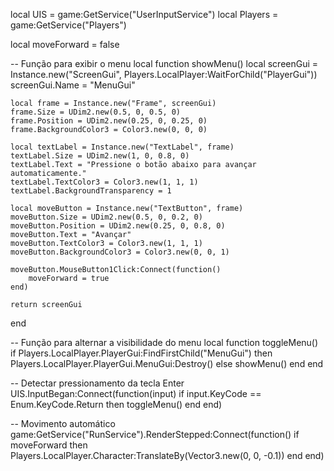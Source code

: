 local UIS = game:GetService("UserInputService")
local Players = game:GetService("Players")

local moveForward = false

-- Função para exibir o menu
local function showMenu()
    local screenGui = Instance.new("ScreenGui", Players.LocalPlayer:WaitForChild("PlayerGui"))
    screenGui.Name = "MenuGui"
    
    local frame = Instance.new("Frame", screenGui)
    frame.Size = UDim2.new(0.5, 0, 0.5, 0)
    frame.Position = UDim2.new(0.25, 0, 0.25, 0)
    frame.BackgroundColor3 = Color3.new(0, 0, 0)

    local textLabel = Instance.new("TextLabel", frame)
    textLabel.Size = UDim2.new(1, 0, 0.8, 0)
    textLabel.Text = "Pressione o botão abaixo para avançar automaticamente."
    textLabel.TextColor3 = Color3.new(1, 1, 1)
    textLabel.BackgroundTransparency = 1

    local moveButton = Instance.new("TextButton", frame)
    moveButton.Size = UDim2.new(0.5, 0, 0.2, 0)
    moveButton.Position = UDim2.new(0.25, 0, 0.8, 0)
    moveButton.Text = "Avançar"
    moveButton.TextColor3 = Color3.new(1, 1, 1)
    moveButton.BackgroundColor3 = Color3.new(0, 0, 1)

    moveButton.MouseButton1Click:Connect(function()
        moveForward = true
    end)

    return screenGui
end

-- Função para alternar a visibilidade do menu
local function toggleMenu()
    if Players.LocalPlayer.PlayerGui:FindFirstChild("MenuGui") then
        Players.LocalPlayer.PlayerGui.MenuGui:Destroy()
    else
        showMenu()
    end
end

-- Detectar pressionamento da tecla Enter
UIS.InputBegan:Connect(function(input)
    if input.KeyCode == Enum.KeyCode.Return then
        toggleMenu()
    end
end)

-- Movimento automático
game:GetService("RunService").RenderStepped:Connect(function()
    if moveForward then
        Players.LocalPlayer.Character:TranslateBy(Vector3.new(0, 0, -0.1))
    end
end)
